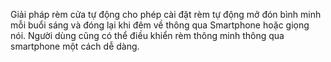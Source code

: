 ﻿Giải pháp rèm cửa tự động cho phép cài đặt rèm tự động mở đón bình minh mỗi buổi sáng và đóng lại khi đêm về thông qua Smartphone hoặc giọng nói. Người dùng cũng có thể điều khiển rèm thông minh thông qua smartphone một cách dễ dàng.
